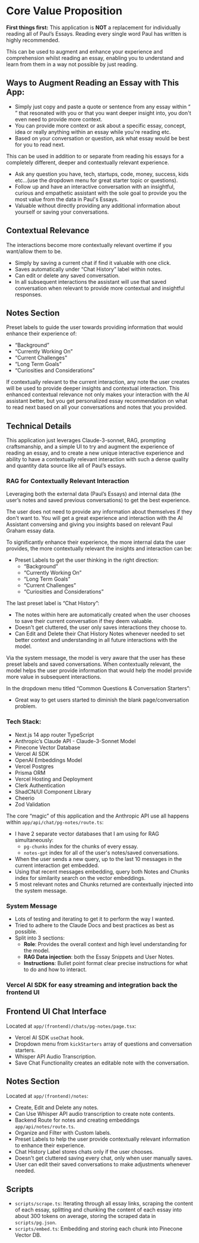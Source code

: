 # Core Value Proposition

**First things first:**
This application is **NOT** a replacement for individually reading all of Paul’s Essays. Reading every single word Paul has written is highly recommended.

This can be used to augment and enhance your experience and comprehension whilst reading an essay, enabling you to understand and learn from them in a way not possible by just reading.

## Ways to Augment Reading an Essay with This App:
- Simply just copy and paste a quote or sentence from any essay within “ ” that resonated with you or that you want deeper insight into, you don't even need to provide more context.
- You can provide more context or ask about a specific essay, concept, idea or really anything within an essay while you're reading etc.
- Based on your conversation or question, ask what essay would be best for you to read next.

This can be used in addition to or separate from reading his essays for a completely different, deeper and contextually relevant experience. 
- Ask any question you have, tech, startups, code, money, success, kids etc…(use the dropdown menu for great starter topic or questions).
- Follow up and have an interactive conversation with an insightful, curious and empathetic assistant with the sole goal to provide you the most value from the data in Paul's Essays.
- Valuable without directly providing any additional information about yourself or saving your conversations.

## Contextual Relevance
The interactions become more contextually relevant overtime if you want/allow them to be.
- Simply by saving a current chat if find it valuable with one click.
- Saves automatically under “Chat History” label within notes.
- Can edit or delete any saved conversation.
- In all subsequent interactions the assistant will use that saved conversation when relevant to provide more contextual and insightful responses.

## Notes Section
Preset labels to guide the user towards providing information that would enhance their experience of:
- “Background”
- “Currently Working On”
- “Current Challenges"
- “Long Term Goals”
- “Curiosities and Considerations”

If contextually relevant to the current interaction, any note the user creates will be used to provide deeper insights and contextual interaction.
This enhanced contextual relevance not only makes your interaction with the AI assistant better, but you get personalized essay recommendation on what to read next based on all your conversations and notes that you provided.

## Technical Details

This application just leverages Claude-3-sonnet, RAG, prompting craftsmanship, and a simple UI to try and augment the experience of reading an essay, and to create a new unique interactive experience and ability to have a contextually relevant interaction with such a dense quality and quantity data source like all of Paul’s essays.

### RAG for Contextually Relevant Interaction
Leveraging both the external data (Paul’s Essays) and internal data (the user’s notes and saved previous conversations) to get the best experience.

The user does not need to provide any information about themselves if they don't want to. You will get a great experience and interaction with the AI Assistant conversing and giving you insights based on relevant Paul Graham essay data.

To significantly enhance their experience, the more internal data the user provides, the more contextually relevant the insights and interaction can be:
- Preset Labels to get the user thinking in the right direction:
  - “Background”
  - “Currently Working On”
  - “Long Term Goals”
  - “Current Challenges”
  - “Curiosities and Considerations”

The last preset label is “Chat History”:
- The notes within here are automatically created when the user chooses to save their current conversation if they deem valuable.
- Doesn't get cluttered, the user only saves interactions they choose to.
- Can Edit and Delete their Chat History Notes whenever needed to set better context and understanding in all future interactions with the model.

Via the system message, the model is very aware that the user has these preset labels and saved conversations. When contextually relevant, the model helps the user provide information that would help the model provide more value in subsequent interactions.

In the dropdown menu titled “Common Questions & Conversation Starters”:
- Great way to get users started to diminish the blank page/conversation problem.

### Tech Stack:
- Next.js 14 app router TypeScript
- Anthropic’s Claude API - Claude-3-Sonnet Model
- Pinecone Vector Database
- Vercel AI SDK
- OpenAI Embeddings Model
- Vercel Postgres
- Prisma ORM
- Vercel Hosting and Deployment
- Clerk Authentication
- ShadCN/UI Component Library
- Cheerio
- Zod Validation

The core “magic” of this application and the Anthropic API use all happens within `app/api/chat/pg-notes/route.ts`:
- I have 2 separate vector databases that I am using for RAG simultaneously:
  - `pg-chunks` index for the chunks of every essay.
  - `notes-gpt` index for all of the user's notes/saved conversations.
- When the user sends a new query, up to the last 10 messages in the current interaction get embedded.
- Using that recent messages embedding, query both Notes and Chunks index for similarity search on the vector embeddings.
- 5 most relevant notes and Chunks returned are contextually injected into the system message.

### System Message
- Lots of testing and iterating to get it to perform the way I wanted.
- Tried to adhere to the Claude Docs and best practices as best as possible.
- Split into 3 sections:
  - **Role**: Provides the overall context and high level understanding for the model.
  - **RAG Data injection**: both the Essay Snippets and User Notes.
  - **Instructions**: Bullet point format clear precise instructions for what to do and how to interact.

### Vercel AI SDK for easy streaming and integration back the frontend UI

## Frontend UI Chat Interface
Located at `app/(frontend)/chats/pg-notes/page.tsx`:
- Vercel AI SDK `useChat` hook.
- Dropdown menu from `kickStarters` array of questions and conversation starters.
- Whisper API Audio Transcription.
- Save Chat Functionality creates an editable note with the conversation.

## Notes Section
Located at `app/(frontend)/notes`:
- Create, Edit and Delete any notes.
- Can Use Whisper API audio transcription to create note contents.
- Backend Route for notes and creating embeddings `app/api/notes/route.ts`.
- Organize and Filter with Custom labels.
- Preset Labels to help the user provide contextually relevant information to enhance their experience.
- Chat History Label stores chats only if the user chooses.
- Doesn't get cluttered saving every chat, only when user manually saves.
- User can edit their saved conversations to make adjustments whenever needed.

## Scripts
- `scripts/scrape.ts`: Iterating through all essay links, scraping the content of each essay, splitting and chunking the content of each essay into about 300 tokens on average, storing the scraped data in `scripts/pg.json`.
- `scripts/embed.ts`: Embedding and storing each chunk into Pinecone Vector DB.
